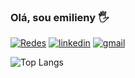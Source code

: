 
### Olá, sou emilieny 🖐️

[![Redes](https://img.shields.io/badge/Instagram-E4405F?style=for-the-badge&logo=instagram&logoColor=white)](https://www.instagram.com/emilieny/)
[![linkedin](https://img.shields.io/badge/LinkedIn-0077B5?style=for-the-badge&logo=linkedin&logoColor=white)](https://www.linkedin.com/in/emilieny/)
[![gmail](https://img.shields.io/badge/Gmail-D14836?style=for-the-badge&logo=gmail&logoColor=white)]()



![Top Langs](https://github-readme-stats.vercel.app/api/top-langs/?username=emilieny&hide_progress=true)






